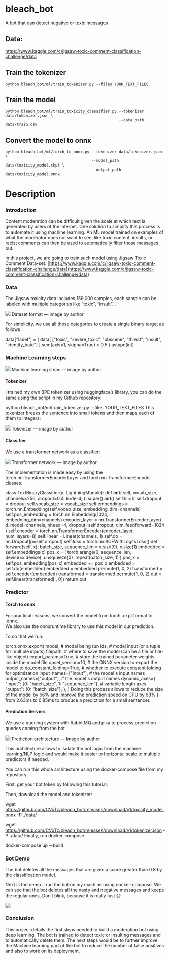 # bleach_bot

A bot that can detect negative or toxic messages

## Data:

https://www.kaggle.com/c/jigsaw-toxic-comment-classification-challenge/data

## Train the tokenizer

```
python bleach_bot/ml/train_tokenizer.py --files YOUR_TEXT_FILES
```

## Train the model

```
python bleach_bot/ml/train_toxicity_classifier.py --tokenizer data/tokenizer.json \
                                                  --data_path data/train.csv
```

## Convert the model to onnx

```
python bleach_bot/ml/torch_to_onnx.py --tokenizer data/tokenizer.json \
                                      --model_path data/toxicity_model.ckpt \
                                      --output_path data/toxicity_model.onnx
```

# Description

### Introduction

Content moderation can be difficult given the scale at which text is generated
by users of the internet. One solution to simplify this process is to automate
it using machine learning. An ML model trained on examples of what the moderator
does not want to see, like toxic content, insults, or racist comments can then
be used to automatically filter those messages out.

In this project, we are going to train such model using Jigsaw Toxic Comment
Data-set:
[https://www.kaggle.com/c/jigsaw-toxic-comment-classification-challenge/data](https://www.kaggle.com/c/jigsaw-toxic-comment-classification-challenge/data)

### Data

The Jigsaw toxicity data includes 159,000 samples, each sample can be labeled
with multiple categories like “toxic”, “insult”…

![](https://cdn-images-1.medium.com/max/800/1*0ek-3vfHzNtfb1S5BA-bBw.png)
<span class="figcaption_hack">Dataset format — image by author</span>

For simplicity, we use all those categories to create a single binary target as
follows :

data["label"] = (
    data[
        ["toxic", "severe_toxic", "obscene", "threat", "insult", "identity_hate"]
    ].sum(axis=1, skipna=True)
    > 0.5
).astype(int)
### Machine Learning steps

![](https://cdn-images-1.medium.com/max/800/1*cDb11CVFNraftKnD6yQ3Mg.png)
<span class="figcaption_hack">Machine learning steps — image by author</span>

#### Tokenizer

I trained my own BPE tokenizer using huggingface’s library, you can do the same
using the script in my Github repository:

python bleach_bot/ml/train_tokenizer.py --files YOUR_TEXT_FILES
This tokenizer breaks the sentence into small tokens and then maps each of them
to integers:

![](https://cdn-images-1.medium.com/max/1200/1*c4ROlohhaWMhp62tvXslBQ.png)
<span class="figcaption_hack">Tokenizer — image by author</span>

#### Classifier

We use a transformer network as a classifier:

![](https://cdn-images-1.medium.com/max/800/1*7ExydVQu24lNxkGr5On_9g.png)
<span class="figcaption_hack">Transformer network — Image by author</span>

The implementation is made easy by using the torch.nn.TransformerEncoderLayer
and torch.nn.TransformerEncoder classes.

class TextBinaryClassifier(pl.LightningModule):
    def __init__(
        self,
        vocab_size,
        channels=256,
        dropout=0.4,
        lr=1e-4,
    ):
        super().__init__()
        self.lr = lr
        self.dropout = dropout
        self.vocab_size = vocab_size
        self.embeddings = torch.nn.Embedding(self.vocab_size, embedding_dim=channels)
        self.pos_embedding = torch.nn.Embedding(1024, embedding_dim=channels)
        encoder_layer = nn.TransformerEncoderLayer(
            d_model=channels, nhead=4, dropout=self.dropout, dim_feedforward=1024
        )
        self.encoder = torch.nn.TransformerEncoder(encoder_layer, num_layers=8)
        self.linear = Linear(channels, 1)
        self.do = nn.Dropout(p=self.dropout)
        self.loss = torch.nn.BCEWithLogitsLoss()
    def forward(self, x):
        batch_size, sequence_len = x.size(0), x.size(1)
        embedded = self.embeddings(x)
        pos_x = (
            torch.arange(0, sequence_len, device=x.device)
            .unsqueeze(0)
            .repeat(batch_size, 1)
        )
        pos_x = self.pos_embedding(pos_x)
        embedded += pos_x
        embedded = self.do(embedded)
        embedded = embedded.permute(1, 0, 2)
        transformed = self.encoder(embedded)
        transformed = transformed.permute(1, 0, 2)
        out = self.linear(transformed[:, 0])
        return out
### Predictor

#### **Torch to onnx**

For practical reasons, we convert the model from torch .ckpt format to
.onnx.<br> We also use the onnxruntime library to use this model in our
prediction.

To do that we run:

torch.onnx.export(
    model,  # model being run
    ids,  # model input (or a tuple for multiple inputs)
    filepath,  # where to save the model (can be a file or file-like object)
    export_params=True,  # store the trained parameter weights inside the model file
    opset_version=10,  # the ONNX version to export the model to
    do_constant_folding=True,  # whether to execute constant folding for optimization
    input_names=["input"],  # the model's input names
    output_names=["output"],  # the model's output names
    dynamic_axes={
        "input": {0: "batch_size", 1: "sequence_len"},  # variable length axes
        "output": {0: "batch_size"},
    },
)
Doing this process allows to reduce the size of the model by 66% and improve the
prediction speed on CPU by 68% ( from 2.63ms to 0.85ms to produce a prediction
for a small sentence).

#### Prediction Servers

We use a queuing system with RabbitMQ and pika to process prediction queries
coming from the bot.

![](https://cdn-images-1.medium.com/max/800/1*A9j6OC7XiFY9pazp2i3yVw.png)
<span class="figcaption_hack">Prediction architecture — Image by author</span>

This architecture allows to isolate the bot logic from the machine learning/NLP
logic and would make it easier to horizontal scale to multiple predictors if
needed.

You can run this whole architecture using the docker-compose file from my
repository:

First, get your bot token by following this tutorial:

Then, download the model and tokenizer:

wget https://github.com/CVxTz/bleach_bot/releases/download/v1/toxicity_model.onnx -P ./data/

wget https://github.com/CVxTz/bleach_bot/releases/download/v1/tokenizer.json -P ./data/
Finally, run docker-compose

docker-compose up --build
### Bot Demo

The bot deletes all the messages that are given a score greater than 0.8 by the
classification model.

Next is the demo. I run the bot on my machine using docker-compose. We can see
that the bot deletes all the nasty and negative messages and keeps the regular
ones. Don’t blink, because it is really fast 😉

![](https://cdn-images-1.medium.com/max/800/1*niVCXXY9C7OUG5KvDATKYA.gif)

### Conclusion

This project details the first steps needed to build a moderation bot using deep
learning. The bot is trained to detect toxic or insulting messages and to
automatically delete them. The next steps would be to further improve the
Machine learning part of the bot to reduce the number of false positives and
also to work on its deployment.
